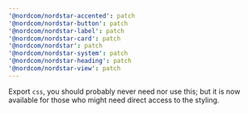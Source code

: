 ```yaml
---
'@nordcom/nordstar-accented': patch
'@nordcom/nordstar-button': patch
'@nordcom/nordstar-label': patch
'@nordcom/nordstar-card': patch
'@nordcom/nordstar': patch
'@nordcom/nordstar-system': patch
'@nordcom/nordstar-heading': patch
'@nordcom/nordstar-view': patch
---
```


Export `css`, you should probably never need nor use this;
but it is now available for those who might need direct access to the styling.
